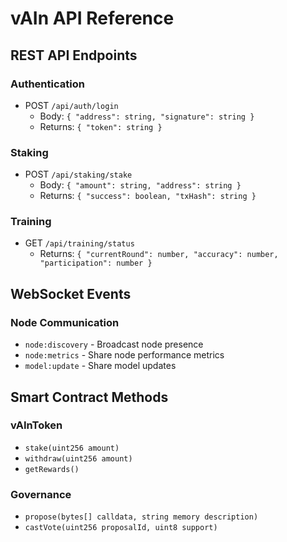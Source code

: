 # vAIn API Reference

## REST API Endpoints

### Authentication
- POST `/api/auth/login`
  - Body: `{ "address": string, "signature": string }`
  - Returns: `{ "token": string }`

### Staking
- POST `/api/staking/stake`
  - Body: `{ "amount": string, "address": string }`
  - Returns: `{ "success": boolean, "txHash": string }`

### Training
- GET `/api/training/status`
  - Returns: `{ "currentRound": number, "accuracy": number, "participation": number }`

## WebSocket Events

### Node Communication
- `node:discovery` - Broadcast node presence
- `node:metrics` - Share node performance metrics
- `model:update` - Share model updates

## Smart Contract Methods

### vAInToken
- `stake(uint256 amount)`
- `withdraw(uint256 amount)`
- `getRewards()`

### Governance
- `propose(bytes[] calldata, string memory description)`
- `castVote(uint256 proposalId, uint8 support)`
